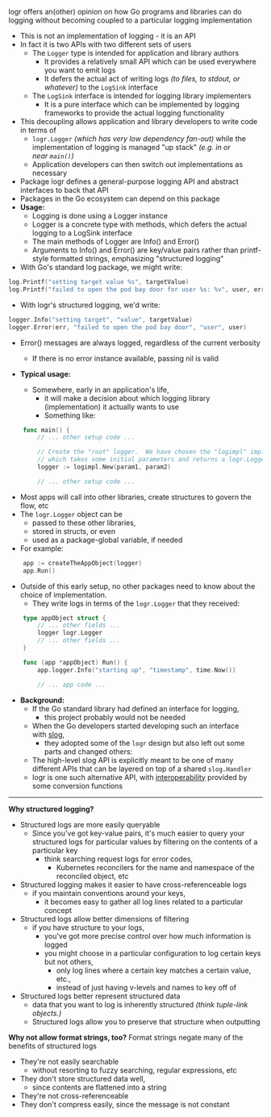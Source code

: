 logr offers an(other) opinion on how Go programs and libraries can do logging without becoming coupled to a particular logging implementation
- This is not an implementation of logging - it is an API 
- In fact it is two APIs with two different sets of users
	- The `Logger` type is intended for application and library authors
		- It provides a relatively small API which can be used everywhere you want to emit logs
		- It defers the actual act of writing logs _(to files, to stdout, or whatever)_ to the `LogSink` interface
	- The `LogSink` interface is intended for logging library implementers
		- It is a pure interface which can be implemented by logging frameworks to provide the actual logging functionality
- This decoupling allows application and library developers to write code in terms of 
	- `logr.Logger` _(which has very low dependency fan-out)_ while the implementation of logging is managed "up stack" _(e.g. in or near `main()`)_ 
	- Application developers can then switch out implementations as necessary
- Package logr defines a general-purpose logging API and abstract interfaces to back that API
- Packages in the Go ecosystem can depend on this package
- **Usage:**
	- Logging is done using a Logger instance
	- Logger is a concrete type with methods, which defers the actual logging to a LogSink interface
	- The main methods of Logger are Info() and Error()
	- Arguments to Info() and Error() are key/value pairs rather than printf-style formatted strings, emphasizing "structured logging"
- With Go's standard log package, we might write:
```go
log.Printf("setting target value %s", targetValue)
log.Printf("failed to open the pod bay door for user %s: %v", user, err)
```
- With logr's structured logging, we'd write:
```go
logger.Info("setting target", "value", targetValue)
logger.Error(err, "failed to open the pod bay door", "user", user)
```
- Error() messages are always logged, regardless of the current verbosity
	- If there is no error instance available, passing nil is valid

- **Typical usage:**
	- Somewhere, early in an application's life, 
		- it will make a decision about which logging library (implementation) it actually wants to use
		- Something like:
```go
    func main() {
        // ... other setup code ...

        // Create the "root" logger.  We have chosen the "logimpl" implementation,
        // which takes some initial parameters and returns a logr.Logger.
        logger := logimpl.New(param1, param2)

        // ... other setup code ...
```
- Most apps will call into other libraries, create structures to govern the flow, etc
- The `logr.Logger` object can be 
	- passed to these other libraries, 
	- stored in structs, or even 
	- used as a package-global variable, if needed 
- For example:
```go
    app := createTheAppObject(logger)
    app.Run()
```
- Outside of this early setup, no other packages need to know about the choice of implementation. 
	- They write logs in terms of the `logr.Logger` that they received:
```go
    type appObject struct {
        // ... other fields ...
        logger logr.Logger
        // ... other fields ...
    }

    func (app *appObject) Run() {
        app.logger.Info("starting up", "timestamp", time.Now())

        // ... app code ...
```
- **Background:**
	- If the Go standard library had defined an interface for logging, 
		- this project probably would not be needed
	- When the Go developers started developing such an interface with [slog](https://github.com/golang/go/issues/56345), 
		- they adopted some of the `logr` design but also left out some parts and changed others:
	- The high-level slog API is explicitly meant to be one of many different APIs that can be layered on top of a shared `slog.Handler`
	- logr is one such alternative API, with [interoperability](https://pkg.go.dev/github.com/go-logr/logr#readme-slog-interoperability) provided by some conversion functions



----------
**Why structured logging?**
- Structured logs are more easily queryable
	- Since you've got key-value pairs, it's much easier to query your structured logs for particular values by filtering on the contents of a particular key
		- think searching request logs for error codes, 
			- Kubernetes reconcilers for the name and namespace of the reconciled object, etc
- Structured logging makes it easier to have cross-referenceable logs
	- if you maintain conventions around your keys, 
		- it becomes easy to gather all log lines related to a particular concept
- Structured logs allow better dimensions of filtering
	- if you have structure to your logs, 
		- you've got more precise control over how much information is logged
		- you might choose in a particular configuration to log certain keys but not others, 
			- only log lines where a certain key matches a certain value, etc., 
			- instead of just having v-levels and names to key off of
- Structured logs better represent structured data
	- data that you want to log is inherently structured _(think tuple-link objects.)_ 
	- Structured logs allow you to preserve that structure when outputting


**Why not allow format strings, too?**
   Format strings negate many of the benefits of structured logs
- They're not easily searchable 
	- without resorting to fuzzy searching, regular expressions, etc
- They don't store structured data well, 
	- since contents are flattened into a string
- They're not cross-referenceable    
- They don't compress easily, since the message is not constant


